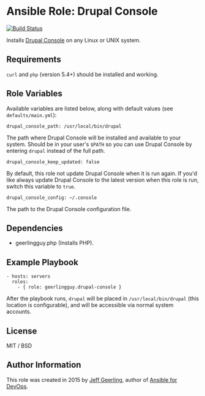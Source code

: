 # Ansible Role: Drupal Console

[![Build Status](https://travis-ci.org/geerlingguy/ansible-role-drupal-console.svg?branch=master)](https://travis-ci.org/geerlingguy/ansible-role-drupal-console)

Installs [Drupal Console](http://drupalconsole.com/) on any Linux or UNIX system.

## Requirements

`curl` and `php` (version 5.4+) should be installed and working.

## Role Variables

Available variables are listed below, along with default values (see `defaults/main.yml`):

    drupal_console_path: /usr/local/bin/drupal

The path where Drupal Console will be installed and available to your system. Should be in your user's `$PATH` so you can use Drupal Console by entering `drupal` instead of the full path.

    drupal_console_keep_updated: false

By default, this role not update Drupal Console when it is run again. If you'd like always update Drupal Console to the latest version when this role is run, switch this variable to `true`.

    drupal_console_config: ~/.console

The path to the Drupal Console configuration file.

## Dependencies

  - geerlingguy.php (Installs PHP).

## Example Playbook

    - hosts: servers
      roles:
        - { role: geerlingguy.drupal-console }

After the playbook runs, `drupal` will be placed in `/usr/local/bin/drupal` (this location is configurable), and will be accessible via normal system accounts.

## License

MIT / BSD

## Author Information

This role was created in 2015 by [Jeff Geerling](http://jeffgeerling.com/), author of [Ansible for DevOps](http://ansiblefordevops.com/).
